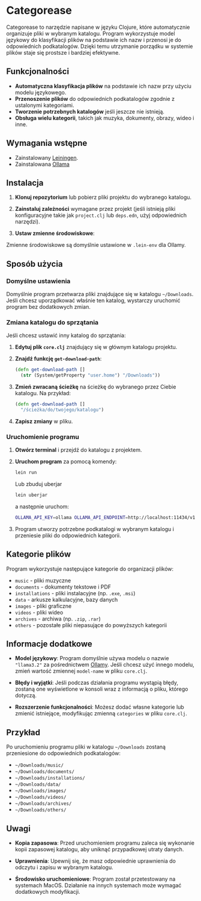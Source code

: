 
# Categorease

Categorease to narzędzie napisane w języku Clojure, które automatycznie organizuje pliki w wybranym katalogu. Program wykorzystuje model językowy do klasyfikacji plików na podstawie ich nazw i przenosi je do odpowiednich podkatalogów. Dzięki temu utrzymanie porządku w systemie plików staje się prostsze i bardziej efektywne.

## Funkcjonalności

- **Automatyczna klasyfikacja plików** na podstawie ich nazw przy użyciu modelu językowego.
- **Przenoszenie plików** do odpowiednich podkatalogów zgodnie z ustalonymi kategoriami.
- **Tworzenie potrzebnych katalogów** jeśli jeszcze nie istnieją.
- **Obsługa wielu kategorii**, takich jak muzyka, dokumenty, obrazy, wideo i inne.

## Wymagania wstępne

- Zainstalowany [Leiningen](https://leiningen.org).
- Zainstalowana [Ollama](https://ollama.com)

## Instalacja

1. **Klonuj repozytorium** lub pobierz pliki projektu do wybranego katalogu.

2. **Zainstaluj zależności** wymagane przez projekt (jeśli istnieją pliki konfiguracyjne takie jak `project.clj` lub `deps.edn`, użyj odpowiednich narzędzi).

3. **Ustaw zmienne środowiskowe**:

Zmienne środowiskowe są domyślnie ustawione w `.lein-env` dla Ollamy.

## Sposób użycia

### Domyślne ustawienia

Domyślnie program przetwarza pliki znajdujące się w katalogu `~/Downloads`. Jeśli chcesz uporządkować właśnie ten katalog, wystarczy uruchomić program bez dodatkowych zmian.

### Zmiana katalogu do sprzątania

Jeśli chcesz ustawić inny katalog do sprzątania:

1. **Edytuj plik `core.clj`** znajdujący się w głównym katalogu projektu.

2. **Znajdź funkcję `get-download-path`**:

   ```clojure
   (defn get-download-path []
     (str (System/getProperty "user.home") "/Downloads"))
   ```

3. **Zmień zwracaną ścieżkę** na ścieżkę do wybranego przez Ciebie katalogu. Na przykład:

   ```clojure
   (defn get-download-path []
     "/ścieżka/do/twojego/katalogu")
   ```

4. **Zapisz zmiany** w pliku.

### Uruchomienie programu

1. **Otwórz terminal** i przejdź do katalogu z projektem.

2. **Uruchom program** za pomocą komendy:

   ```bash
   lein run
   ```

   Lub zbuduj uberjar

   ```bash
   lein uberjar
   ```

   a następnie uruchom:

   ```bash
   OLLAMA_API_KEY=ollama OLLAMA_API_ENDPOINT=http://localhost:11434/v1 java -jar target/uberjar/categorease-0.1.0-SNAPSHOT-standalone.jar
   ```

3. Program utworzy potrzebne podkatalogi w wybranym katalogu i przeniesie pliki do odpowiednich kategorii.

## Kategorie plików

Program wykorzystuje następujące kategorie do organizacji plików:

- `music` - pliki muzyczne
- `documents` - dokumenty tekstowe i PDF
- `installations` - pliki instalacyjne (np. `.exe`, `.msi`)
- `data` - arkusze kalkulacyjne, bazy danych
- `images` - pliki graficzne
- `videos` - pliki wideo
- `archives` - archiwa (np. `.zip`, `.rar`)
- `others` - pozostałe pliki niepasujące do powyższych kategorii

## Informacje dodatkowe

- **Model językowy**: Program domyślnie używa modelu o nazwie `"llama3.2"` za pośrednictwem [Ollamy](https://ollama.com). Jeśli chcesz użyć innego modelu, zmień wartość zmiennej `model-name` w pliku `core.clj`.

- **Błędy i wyjątki**: Jeśli podczas działania programu wystąpią błędy, zostaną one wyświetlone w konsoli wraz z informacją o pliku, którego dotyczą.

- **Rozszerzenie funkcjonalności**: Możesz dodać własne kategorie lub zmienić istniejące, modyfikując zmienną `categories` w pliku `core.clj`.

## Przykład

Po uruchomieniu programu pliki w katalogu `~/Downloads` zostaną przeniesione do odpowiednich podkatalogów:

- `~/Downloads/music/`
- `~/Downloads/documents/`
- `~/Downloads/installations/`
- `~/Downloads/data/`
- `~/Downloads/images/`
- `~/Downloads/videos/`
- `~/Downloads/archives/`
- `~/Downloads/others/`

## Uwagi

- **Kopia zapasowa**: Przed uruchomieniem programu zaleca się wykonanie kopii zapasowej katalogu, aby uniknąć przypadkowej utraty danych.

- **Uprawnienia**: Upewnij się, że masz odpowiednie uprawnienia do odczytu i zapisu w wybranym katalogu.

- **Środowisko uruchomieniowe**: Program został przetestowany na systemach MacOS. Działanie na innych systemach może wymagać dodatkowych modyfikacji.

